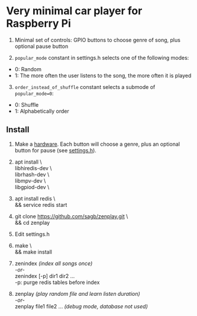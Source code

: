 
# Very minimal car player for Raspberry Pi

1. Minimal set of controls: GPIO buttons to choose genre of song,
plus optional pause button

2. `popular_mode` constant in settings.h selects one of the following modes:
* 0: Random
* 1: The more often the user listens to the song, the more often it is played

3. `order_instead_of_shuffle` constant selects a submode of `popular_mode=0`:
* 0: Shuffle
* 1: Alphabetically order


## Install

1. Make a [hardware](zenplay.kicad/export.pdf). Each button will choose a genre,
plus an optional button for pause (see [settings.h](settings.h)).

2. apt install \  
  libhiredis-dev \  
  librhash-dev \  
  libmpv-dev \  
  libgpiod-dev \  

3. apt install redis \  
  && service redis start  

4. git clone https://github.com/sagb/zenplay.git \  
  && cd zenplay  

5. Edit settings.h

6. make \  
  && make install  

7. zenindex  _(index all songs once)_  
   _-or-_  
   zenindex [-p] dir1 dir2 ...  
   -p: purge redis tables before index

8. zenplay _(play random file and learn listen duration)_  
   _-or-_  
   zenplay file1 file2 ... _(debug mode, database not used)_

